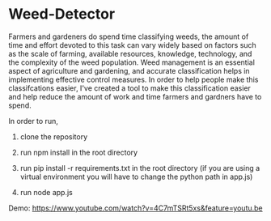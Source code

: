 # Weed-Detector
   Farmers and gardeners do spend time classifying weeds, the amount of time and effort devoted to this task can vary widely based on factors such as the scale of farming, available resources, knowledge, technology, and the complexity of the weed population. Weed management is an essential aspect of agriculture and gardening, and accurate classification helps in implementing effective control measures. In order to help people make this classifcations easier, I've created a tool to make this classification easier and help reduce the amount of work and time farmers and gardners have to spend.


   In order to run, 

   1. clone the repository

   2. run npm install in the root directory

   3. run pip install -r requirements.txt in the root directory (if you are using a virtual environment you will have to change the python path in app.js)

   4. run node app.js


Demo:
https://www.youtube.com/watch?v=4C7mTSRt5xs&feature=youtu.be
